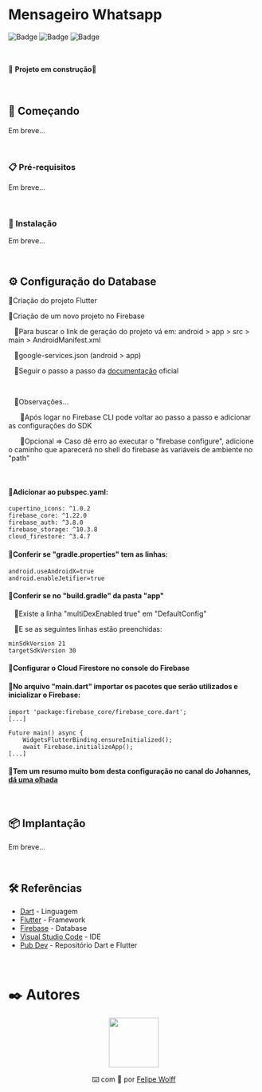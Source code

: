 <h1>Mensageiro Whatsapp</h1>

![Badge](https://img.shields.io/badge/Dart-green?style=flat-square&logo=Dart&logoColor=white) ![Badge](https://img.shields.io/badge/Flutter-blue?style=flat-square&logo=Flutter&logoColor=white) ![Badge](https://img.shields.io/badge/Firebase-orange?style=flat-square&logo=Firebase&logoColor=white)


<br><br>
🚧 <b>Projeto em construção</b>🚧
<br><br><br>

## 🚀 Começando

Em breve...

<br>

### 📋 Pré-requisitos

Em breve...

<br>

### 🔧 Instalação

Em breve...

<br>

## ⚙️ Configuração do Database

🔸Criação do projeto Flutter
  
🔸Criação de um novo projeto no Firebase

&nbsp;&nbsp;&nbsp;🔹Para buscar o link de geração do projeto vá em: android > app > src > main > AndroidManifest.xml
  
&nbsp;&nbsp;&nbsp;🔹google-services.json (android > app)
  
&nbsp;&nbsp;&nbsp;🔹Seguir o passo a passo da [documentação](https://firebase.google.com/docs/flutter/setup?hl=pt-br&platform=ios) oficial

<br>

&nbsp;&nbsp;&nbsp;🔸Observações...

&nbsp;&nbsp;&nbsp;&nbsp;&nbsp;&nbsp;🔹Após logar no Firebase CLI pode voltar ao passo a passo e adicionar as configurações do SDK

&nbsp;&nbsp;&nbsp;&nbsp;&nbsp;&nbsp;🔹Opcional => Caso dê erro ao executar o "firebase configure", adicione o caminho que aparecerá no shell do firebase às variáveis de ambiente no "path"

<br>

#### 🔸Adicionar ao pubspec.yaml:
    cupertino_icons: ^1.0.2
    firebase_core: ^1.22.0
    firebase_auth: ^3.8.0
    firebase_storage: ^10.3.8
    cloud_firestore: ^3.4.7
  
#### 🔸Conferir se "gradle.properties" tem as linhas:
    android.useAndroidX=true
    android.enableJetifier=true


#### 🔸Conferir se no "build.gradle" da pasta "app" 

&nbsp;&nbsp;&nbsp;🔹Existe a linha "multiDexEnabled true" em "DefaultConfig"

&nbsp;&nbsp;&nbsp;🔹E se as seguintes linhas estão preenchidas:

    minSdkVersion 21
    targetSdkVersion 30

#### 🔸Configurar o Cloud Firestore no console do Firebase

#### 🔸No arquivo "main.dart" importar os pacotes que serão utilizados e inicializar o Firebase:
    import 'package:firebase_core/firebase_core.dart';
    [...]

    Future main() async {
        WidgetsFlutterBinding.ensureInitialized();
        await Firebase.initializeApp();
    [...]

#### 🔸Tem um resumo muito bom desta configuração no canal do Johannes, [dá uma olhada](https://www.youtube.com/watch?v=sz4slPFwEvs&ab_channel=JohannesMilke)



<br>

## 📦 Implantação

Em breve...

<br>

## 🛠️ Referências

* [Dart](https://rometools.github.io/rome/) - Linguagem
* [Flutter](https://rometools.github.io/rome/) - Framework
* [Firebase](https://maven.apache.org/) - Database
* [Visual Studio Code](https://code.visualstudio.com/) - IDE
* [Pub Dev](https://pub.dev/) - Repositório Dart e Flutter

<!--
## 📌 Versão

Nós usamos [SemVer](http://semver.org/) para controle de versão. Para as versões disponíveis, observe as [repo](link). 
-->

<br>

# ✒️ Autores
<center>
<img src="https://avatars.githubusercontent.com/u/6557712?v=4" width=100>

⌨️ com 🤍 por [Felipe Wolff](https://gist.github.com/wolfffelipe)

<br>

<font color="grey">
<!--
##### Você também pode ver a lista de todos os [colaboradores](https://github.com/usuario/projeto/colaboradores) que participaram deste projeto.
-->
</font>

</center>